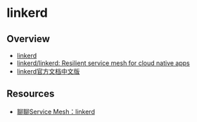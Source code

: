 # linkerd

## Overview

- [linkerd](https://linkerd.io/)
- [linkerd/linkerd: Resilient service mesh for cloud native apps](https://github.com/linkerd/linkerd)
- [linkerd官方文档中文版](https://doczhcn.gitbooks.io/linkerd/content/)

## Resources

- [聊聊Service Mesh：linkerd](http://dockone.io/article/2485)

